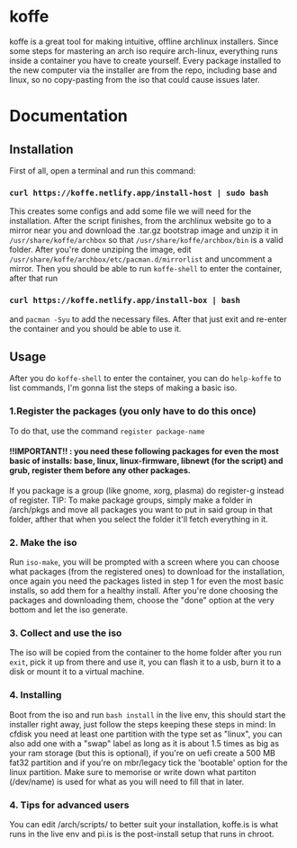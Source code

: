 # koffe
koffe is a great tool for making intuitive, offline archlinux installers. Since some steps for mastering an arch iso require arch-linux, everything runs inside a container you have to create yourself. Every package installed to the new computer via the installer are from the repo, including base and linux, so no copy-pasting from the iso that could cause issues later.
# Documentation
## Installation
First of all, open a terminal and run this command:
### `curl https://koffe.netlify.app/install-host | sudo bash`
This creates some configs and add some file we will need for the installation.
After the script finishes, from the archlinux website go to a mirror near you and download the .tar.gz bootstrap image and unzip it in `/usr/share/koffe/archbox` so that `/usr/share/koffe/archbox/bin` is a valid folder.
After you're done unziping the image, edit `/usr/share/koffe/archbox/etc/pacman.d/mirrorlist` and uncomment a mirror. Then you should be able to run `koffe-shell` to enter the container, after that run 
### `curl https://koffe.netlify.app/install-box | bash`
and `pacman -Syu` to add the necessary files. After that just exit and re-enter the container and you should be able to use it.
## Usage
After you do `koffe-shell` to enter the container, you can do `help-koffe` to list commands, I'm gonna list the steps of making a basic iso.
### 1.Register the packages (you only have to do this once)
To do that, use the command `register package-name`
#### !!IMPORTANT!! : you need these following packages for even the most basic of installs: base, linux, linux-firmware, libnewt (for the script) and grub, register them before any other packages.
If you package is a group (like gnome, xorg, plasma) do register-g instead of register.
TIP: To make package groups, simply make a folder in /arch/pkgs and move all packages you want to put in said group in that folder, afther that when you select the folder it'll fetch everything in it.
### 2. Make the iso
Run `iso-make`, you will be prompted with a screen where you can choose what packages (from the registered ones) to download for the installation, once again you need the packages listed in step 1 for even the most basic installs, so add them for a healthy install. After you're done choosing the packages and downloading them, choose the "done" option at the very bottom and let the iso generate.
### 3. Collect and use the iso
The iso will be copied from the container to the home folder after you run `exit`, pick it up from there and use it, you can flash it to a usb, burn it to a disk or mount it to a virtual machine.
### 4. Installing
Boot from the iso and run `bash install` in the live env, this should start the installer right away, just follow the steps keeping these steps in mind:
In cfdisk you need at least one partition with the type set as "linux", you can also add one with a "swap" label as long as it is about 1.5 times as big as your ram storage (but this is optional), if you're on uefi create a 500 MB fat32 partition and if you're on mbr/legacy tick the 'bootable' option for the linux partition. Make sure to memorise or write down what partiton (/dev/name) is used for what as you will need to fill that in later.
### 4. Tips for advanced users
You can edit /arch/scripts/ to better suit your installation, koffe.is is what runs in the live env and pi.is is the post-install setup that runs in chroot.
